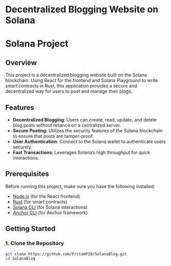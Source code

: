 # Decentralized Blogging Website on Solana
# Solana Project
## Overview

This project is a decentralized blogging website built on the Solana blockchain. Using React for the frontend and Solana Playground to write smart contracts in Rust, this application provides a secure and decentralized way for users to post and manage their blogs.

## Features

- **Decentralized Blogging**: Users can create, read, update, and delete blog posts without reliance on a centralized server.
- **Secure Posting**: Utilizes the security features of the Solana blockchain to ensure that posts are tamper-proof.
- **User Authentication**: Connect to the Solana wallet to authenticate users securely.
- **Fast Transactions**: Leverages Solana’s high throughput for quick interactions.

## Prerequisites

Before running this project, make sure you have the following installed:

- [Node.js](https://nodejs.org/) (for the React frontend)
- [Rust](https://www.rust-lang.org/tools/install) (for smart contracts)
- [Solana CLI](https://docs.solana.com/cli/install-solana-cli-tools) (for Solana interactions)
- [Anchor CLI](https://project-serum.github.io/anchor/getting-started/installation.html) (for Anchor framework)

## Getting Started

### 1. Clone the Repository

```bash
git clone https://github.com/PritamP20/SolanaBlog.git
cd SolanaBlog

